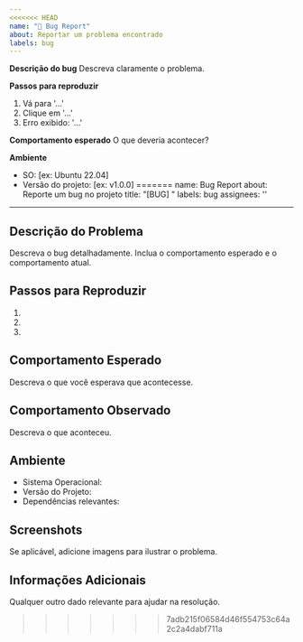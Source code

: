 ```yaml
---
<<<<<<< HEAD
name: "🐞 Bug Report"
about: Reportar um problema encontrado
labels: bug
---
```


**Descrição do bug**
Descreva claramente o problema.

**Passos para reproduzir**
1. Vá para '...'
2. Clique em '...'
3. Erro exibido: '...'

**Comportamento esperado**
O que deveria acontecer?

**Ambiente**
- SO: [ex: Ubuntu 22.04]
- Versão do projeto: [ex: v1.0.0]
=======
name: Bug Report
about: Reporte um bug no projeto
title: "[BUG] "
labels: bug
assignees: ''

---

## Descrição do Problema
Descreva o bug detalhadamente. Inclua o comportamento esperado e o comportamento atual.

## Passos para Reproduzir
1. 
2. 
3. 

## Comportamento Esperado
Descreva o que você esperava que acontecesse.

## Comportamento Observado
Descreva o que aconteceu.

## Ambiente
- Sistema Operacional:
- Versão do Projeto:
- Dependências relevantes:

## Screenshots
Se aplicável, adicione imagens para ilustrar o problema.

## Informações Adicionais
Qualquer outro dado relevante para ajudar na resolução.
>>>>>>> 7adb215f06584d46f554753c64a2c2a4dabf711a
